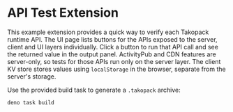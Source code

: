 # API Test Extension

This example extension provides a quick way to verify each Takopack runtime API.
The UI page lists buttons for the APIs exposed to the server, client and UI
layers individually. Click a button to run that API call and see the returned
value in the output panel. ActivityPub and CDN features are server-only, so
tests for those APIs run only on the server layer. The client KV store
stores values using `localStorage` in the browser, separate from the
server's storage.

Use the provided build task to generate a `.takopack` archive:

```bash
deno task build
```
